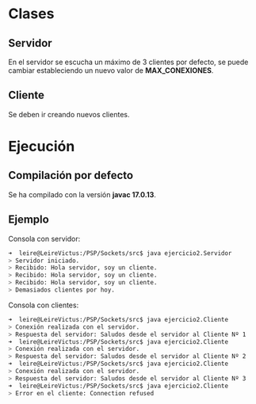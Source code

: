 # Clases
## Servidor
En el servidor se escucha un máximo de 3 clientes por defecto, se puede cambiar estableciendo un nuevo valor de **MAX_CONEXIONES**.

## Cliente
Se deben ir creando nuevos clientes.

# Ejecución
## Compilación por defecto
Se ha compilado con la versión **javac 17.0.13**.

## Ejemplo
Consola con servidor:
```bash
➜  leire@LeireVictus:/PSP/Sockets/src$ java ejercicio2.Servidor
> Servidor iniciado.
> Recibido: Hola servidor, soy un cliente.
> Recibido: Hola servidor, soy un cliente.
> Recibido: Hola servidor, soy un cliente.
> Demasiados clientes por hoy.
```

Consola con clientes:
```bash
➜  leire@LeireVictus:/PSP/Sockets/src$ java ejercicio2.Cliente
> Conexión realizada con el servidor.
> Respuesta del servidor: Saludos desde el servidor al Cliente Nº 1
➜  leire@LeireVictus:/PSP/Sockets/src$ java ejercicio2.Cliente
> Conexión realizada con el servidor.
> Respuesta del servidor: Saludos desde el servidor al Cliente Nº 2
➜  leire@LeireVictus:/PSP/Sockets/src$ java ejercicio2.Cliente
> Conexión realizada con el servidor.
> Respuesta del servidor: Saludos desde el servidor al Cliente Nº 3
➜  leire@LeireVictus:/PSP/Sockets/src$ java ejercicio2.Cliente
> Error en el cliente: Connection refused
```